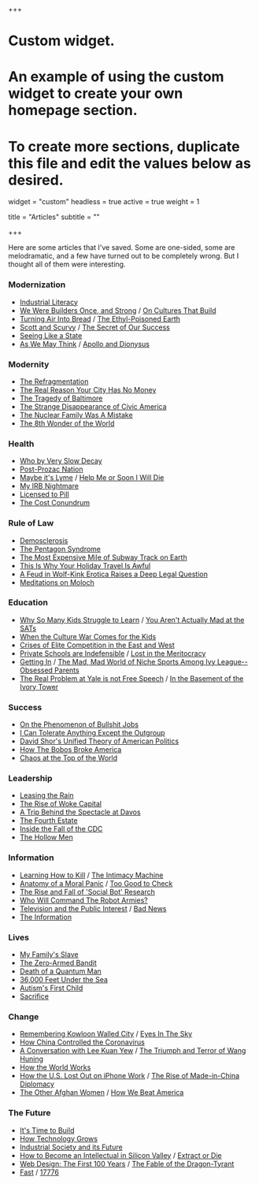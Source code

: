+++
# Custom widget.
# An example of using the custom widget to create your own homepage section.
# To create more sections, duplicate this file and edit the values below as desired.
widget = "custom"
headless = true
active = true
weight = 1

title = "Articles"
subtitle = ""

+++

Here are some articles that I've saved. Some are one-sided, some are melodramatic, and a few have turned out to be completely wrong. But I thought all of them were interesting.

### Modernization
- [Industrial Literacy](https://rootsofprogress.org/industrial-literacy)
- [We Were Builders Once, and Strong](https://scholars-stage.blogspot.com/2020/10/we-were-builders-once-and-strong.html?m=1) / [On Cultures That Build](https://scholars-stage.blogspot.com/2020/06/on-cultures-that-build.html)
- [Turning Air Into Bread](https://rootsofprogress.org/turning-air-into-bread) / [The Ethyl-Poisoned Earth](https://www.damninteresting.com/the-ethyl-poisoned-earth/)
- [Scott and Scurvy](https://idlewords.com/2010/03/scott_and_scurvy.htm) / [The Secret of Our Success](https://slatestarcodex.com/2019/06/04/book-review-the-secret-of-our-success/)
- [Seeing Like a State](https://slatestarcodex.com/2017/03/16/book-review-seeing-like-a-state/)
- [As We May Think](https://www.theatlantic.com/magazine/archive/1945/07/as-we-may-think/303881/) / [Apollo and Dionysus](https://courses.aynrand.org/works/apollo-and-dionysus/)

### Modernity
- [The Refragmentation](http://www.paulgraham.com/re.html)
- [The Real Reason Your City Has No Money](https://www.strongtowns.org/journal/2017/1/9/the-real-reason-your-city-has-no-money)
- [The Tragedy of Baltimore](https://www.nytimes.com/2019/03/12/magazine/baltimore-tragedy-crime.html)
- [The Strange Disappearance of Civic America](https://prospect.org/infrastructure/strange-disappearance-civic-america/)
- [The Nuclear Family Was A Mistake](https://www.theatlantic.com/magazine/archive/2020/03/the-nuclear-family-was-a-mistake/605536/)
- [The 8th Wonder of the World](https://www.theverge.com/21507966/foxconn-empty-factories-wisconsin-jobs-loophole-trump)

### Health
- [Who by Very Slow Decay](https://slatestarcodex.com/2013/07/17/who-by-very-slow-decay/)
- [Post-Prozac Nation](https://www.nytimes.com/2012/04/22/magazine/the-science-and-history-of-treating-depression.html)
- [Maybe it's Lyme](https://www.thecut.com/2019/07/what-happens-when-lyme-disease-becomes-an-identity.html) / [Help Me or Soon I Will Die](https://logicmag.io/justice/help-me-or-soon-i-will-die/)
- [My IRB Nightmare](https://slatestarcodex.com/2017/08/29/my-irb-nightmare/) 
- [Licensed to Pill](https://www.nybooks.com/daily/2020/07/21/licensed-to-pill/)
- [The Cost Conundrum](https://www.newyorker.com/magazine/2009/06/01/the-cost-conundrum)

### Rule of Law
- [Demosclerosis](https://www.jonathanrauch.com/jrauch_articles/demosclerosis_the_original_article/)
- [The Pentagon Syndrome](https://harpers.org/archive/2019/06/the-pentagon-syndrome/)
- [The Most Expensive Mile of Subway Track on Earth](https://www.nytimes.com/2017/12/28/nyregion/new-york-subway-construction-costs.html)
- [This Is Why Your Holiday Travel Is Awful](https://www.politico.com/news/magazine/2019/11/29/penn-station-robert-caro-073564)
- [A Feud in Wolf-Kink Erotica Raises a Deep Legal Question](https://www.nytimes.com/2020/05/23/business/omegaverse-erotica-copyright.html)
- [Meditations on Moloch](https://slatestarcodex.com/2014/07/30/meditations-on-moloch/)

### Education
- [Why So Many Kids Struggle to Learn](https://theamericanscholar.org/why-so-many-kids-struggle-to-learn/) / [You Aren't Actually Mad at the SATs](https://freddiedeboer.substack.com/p/you-arent-actually-mad-at-the-sats)
- [When the Culture War Comes for the Kids](https://www.theatlantic.com/magazine/archive/2019/10/when-the-culture-war-comes-for-the-kids/596668/)
- [Crises of Elite Competition in the East and West](https://americanaffairsjournal.org/2021/11/crises-of-elite-competition-in-the-east-and-west/)
- [Private Schools are Indefensible](https://www.theatlantic.com/magazine/archive/2021/04/private-schools-are-indefensible/618078/) / [Lost in the Meritocracy](https://www.theatlantic.com/magazine/archive/2005/01/lost-in-the-meritocracy/303672/)
- [Getting In](https://www.newyorker.com/magazine/2005/10/10/getting-in) / [The Mad, Mad World of Niche Sports Among Ivy League--Obsessed Parents](https://cdn.theatlantic.com/assets/media/files/20201101_nichesports.pdf)
- [The Real Problem at Yale is not Free Speech](https://palladiummag.com/2019/08/05/the-real-problem-at-yale-is-not-free-speech/) / [In the Basement of the Ivory Tower](https://www.theatlantic.com/magazine/archive/2008/06/in-the-basement-of-the-ivory-tower/306810/)

### Success
- [On the Phenomenon of Bullshit Jobs](https://www.strike.coop/bullshit-jobs/)
- [I Can Tolerate Anything Except the Outgroup](https://slatestarcodex.com/2014/09/30/i-can-tolerate-anything-except-the-outgroup/)
- [David Shor's Unified Theory of American Politics](https://nymag.com/intelligencer/2020/07/david-shor-cancel-culture-2020-election-theory-polls.html)
- [How The Bobos Broke America](https://www.theatlantic.com/magazine/archive/2021/09/blame-the-bobos-creative-class/619492/)
- [Chaos at the Top of the World](https://www.gq.com/story/mount-everest-chaos-at-the-top-of-the-world)

### Leadership
- [Leasing the Rain](https://www.newyorker.com/magazine/2002/04/08/leasing-the-rain)
- [The Rise of Woke Capital](https://www.nytimes.com/2018/02/28/opinion/corporate-america-activism.html)
- [A Trip Behind the Spectacle at Davos](https://palladiummag.com/2019/02/02/a-trip-behind-the-spectacle-at-davos/)
- [The Fourth Estate](https://harpers.org/2019/10/the-fourth-estate/)
- [Inside the Fall of the CDC](https://www.propublica.org/article/inside-the-fall-of-the-cdc)
- [The Hollow Men](https://dominiccummings.com/2014/10/30/the-hollow-men-ii-some-reflections-on-westminster-and-whitehall-dysfunction/)

### Information
- [Learning How to Kill](https://chosenbychoice.substack.com/p/learning-how-to-and-how-not-to-kill) / [The Intimacy Machine](https://ravenmagazine.org/magazine/twitter-the-intimacy-machine/)
- [Anatomy of a Moral Panic](https://idlewords.com/2017/09/anatomy_of_a_moral_panic.htm) / [Too Good to Check](https://astralcodexten.substack.com/p/too-good-to-check-a-play-in-three)
- [The Rise and Fall of 'Social Bot' Research](https://papers.ssrn.com/sol3/papers.cfm?abstract_id=3814191)
- [Who Will Command The Robot Armies?](https://idlewords.com/talks/robot_armies.htm)
- [Television and the Public Interest](https://www.americanrhetoric.com/speeches/newtonminow.htm) / [Bad News](https://harpers.org/archive/2021/09/bad-news-selling-the-story-of-disinformation)
- [The Information](https://www.newyorker.com/magazine/2011/02/14/the-information)

### Lives
- [My Family's Slave](https://www.theatlantic.com/magazine/archive/2017/06/lolas-story/524490/)
- [The Zero-Armed Bandit](https://www.damninteresting.com/the-zero-armed-bandit/)
- [Death of a Quantum Man](https://www.thewirechina.com/2020/05/03/the-quantum-man/)
- [36,000 Feet Under the Sea](https://www.newyorker.com/magazine/2020/05/18/thirty-six-thousand-feet-under-the-sea)
- [Autism's First Child](https://www.theatlantic.com/magazine/archive/2010/10/autisms-first-child/308227/)
- [Sacrifice](https://hazlitt.net/longreads/sacrifice)

### Change
- [Remembering Kowloon Walled City](https://flashbak.com/remembering-kowloon-walled-city-the-lawless-outpost-that-was-once-the-most-densely-populated-place-on-earth-427330/) / [Eyes In The Sky](https://restofworld.org/2020/india-magh-mela/)
- [How China Controlled the Coronavirus](https://www.newyorker.com/magazine/2020/08/17/how-china-controlled-the-coronavirus)
- [A Conversation with Lee Kuan Yew](https://www.foreignaffairs.com/articles/asia/1994-03-01/conversation-lee-kuan-yew-0) / [The Triumph and Terror of Wang Huning](https://palladiummag.com/2021/10/11/the-triumph-and-terror-of-wang-huning/)
- [How the World Works](https://www.theatlantic.com/magazine/archive/1993/12/how-the-world-works/305854/)
- [How the U.S. Lost Out on iPhone Work](https://www.nytimes.com/2012/01/22/business/apple-america-and-a-squeezed-middle-class.html) / [The Rise of Made-in-China Diplomacy](https://www.newyorker.com/magazine/2021/03/15/the-rise-of-made-in-china-diplomacy)
- [The Other Afghan Women](https://www.newyorker.com/magazine/2021/09/13/the-other-afghan-women) / [How We Beat America](https://web.archive.org/web/20210901095003/https://www.weltwoche.ch/amp/2021-35/weltwoche-international/taliban-takeover-die-weltwoche-ausgabe-35-2021.html)

### The Future
- [It's Time to Build](https://a16z.com/2020/04/18/its-time-to-build/)
- [How Technology Grows](https://danwang.co/how-technology-grows/)
- [Industrial Society and its Future](https://www.washingtonpost.com/wp-srv/national/longterm/unabomber/manifesto.text.htm)
- [How to Become an Intellectual in Silicon Valley](https://thebaffler.com/salvos/how-to-become-an-intellectual-in-silicon-valley-timms) / [Extract or Die](https://www.piratewires.com/p/extract-or-die)
- [Web Design: The First 100 Years](https://idlewords.com/talks/web_design_first_100_years.htm) / [The Fable of the Dragon-Tyrant](https://www.nickbostrom.com/fable/dragon.html)
- [Fast](https://patrickcollison.com/fast) / [17776](https://www.sbnation.com/a/17776-football/)